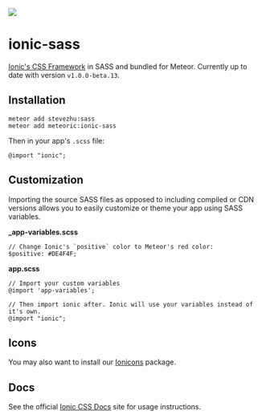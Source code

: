 ![](http://f.cl.ly/items/391y4708420P0H001k1G/meteoric.png)

# ionic-sass

[Ionic's CSS Framework](http://ionicframework.com/docs/components/) in SASS and bundled for Meteor. Currently up to date with version `v1.0.0-beta.13`.

## Installation

```
meteor add stevezhu:sass
meteor add meteoric:ionic-sass
```

Then in your app's `.scss` file:

```
@import "ionic";
```

## Customization

Importing the source SASS files as opposed to including compiled or CDN versions allows you to easily customize or theme your app using SASS variables.

**_app-variables.scss**

```
// Change Ionic's `positive` color to Meteor's red color:
$positive: #DE4F4F;
```

**app.scss**

```
// Import your custom variables
@import 'app-variables';

// Then import ionic after. Ionic will use your variables instead of it's own.
@import "ionic";
```

## Icons

You may also want to install our [Ionicons](https://github.com/meteoric/ionicons-sass) package.

## Docs

See the official [Ionic CSS Docs](http://ionicframework.com/docs/components/) site for usage instructions.
